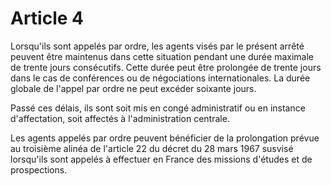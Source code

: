 # Article 4

Lorsqu'ils sont appelés par ordre, les agents visés par le présent arrêté peuvent être maintenus dans cette situation pendant une durée maximale de trente jours consécutifs. Cette durée peut être prolongée de trente jours dans le cas de conférences ou de négociations internationales. La durée globale de l'appel par ordre ne peut excéder soixante jours.

Passé ces délais, ils sont soit mis en congé administratif ou en instance d'affectation, soit affectés à l'administration centrale.

Les agents appelés par ordre peuvent bénéficier de la prolongation prévue au troisième alinéa de l'article 22 du décret du 28 mars 1967 susvisé lorsqu'ils sont appelés à effectuer en France des missions d'études et de prospections.
